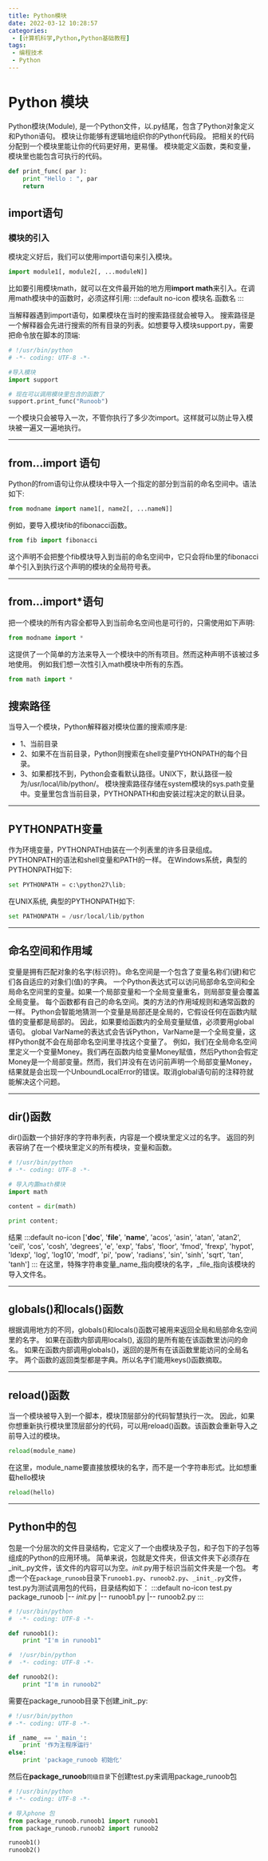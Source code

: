 ```yaml
---
title: Python模块
date: 2022-03-12 10:28:57
categories:
 - [计算机科学,Python,Python基础教程]
tags: 
 - 编程技术
 - Python
---
```


# Python 模块
Python模块(Module), 是一个Python文件，以.py结尾，包含了Python对象定义和Python语句。
模块让你能够有逻辑地组织你的Python代码段。
把相关的代码分配到一个模块里能让你的代码更好用，更易懂。
模块能定义函数，类和变量，模块里也能包含可执行的代码。

```python support.py模块
def print_func( par ):
    print "Hello : ", par
    return
```

## import语句
### 模块的引入
模块定义好后，我们可以使用import语句来引入模块。
```python 引入模块
import module1[, module2[, ...moduleN]]
```

比如要引用模块math，就可以在文件最开始的地方用**import math**来引入。在调用math模块中的函数时，必须这样引用:
:::default no-icon
模块名.函数名
:::

当解释器遇到import语句，如果模块在当时的搜索路径就会被导入。
搜索路径是一个解释器会先进行搜索的所有目录的列表。如想要导入模块support.py，需要把命令放在脚本的顶端:
```python test.py文件代码:
# !/usr/bin/python
# -*- coding: UTF-8 -*-

#导入模块
import support

# 现在可以调用模块里包含的函数了
support.print_func("Runoob")
```
一个模块只会被导入一次，不管你执行了多少次import。这样就可以防止导入模块被一遍又一遍地执行。

***

## from...import 语句
Python的from语句让你从模块中导入一个指定的部分到当前的命名空间中。语法如下:
```python
from modname import name1[, name2[, ...nameN]]
```

例如，要导入模块fib的fibonacci函数。
```python 
from fib import fibonacci
```
这个声明不会把整个fib模块导入到当前的命名空间中，它只会将fib里的fibonacci单个引入到执行这个声明的模块的全局符号表。

***
## from...import*语句
把一个模块的所有内容全都导入到当前命名空间也是可行的，只需使用如下声明:

```python import*
from modname import *
```

这提供了一个简单的方法来导入一个模块中的所有项目。然而这种声明不该被过多地使用。
例如我们想一次性引入math模块中所有的东西。
```python 
from math import *
```

## 搜索路径
当导入一个模块，Python解释器对模块位置的搜索顺序是:
- 1、当前目录
- 2、如果不在当前目录，Python则搜索在shell变量PYtHONPATH的每个目录。
- 3、如果都找不到，Python会查看默认路径。UNIX下，默认路径一般为/usr/local/lib/python/。
模块搜索路径存储在system模块的sys.path变量中。变量里包含当前目录，PYTHONPATH和由安装过程决定的默认目录。

***

## PYTHONPATH变量
作为环境变量，PYTHONPATH由装在一个列表里的许多目录组成。PYTHONPATH的语法和shell变量和PATH的一样。
在Windows系统，典型的PYTHONPATH如下:
```python
set PYTHONPATH = c:\python27\lib;
```
在UNIX系统, 典型的PYTHONPATH如下:
```python
set PATHONPATH = /usr/local/lib/python
```
***

## 命名空间和作用域
变量是拥有匹配对象的名字(标识符)。命名空间是一个包含了变量名称们(键)和它们各自适应的对象们(值)的字典。
一个Python表达式可以访问局部命名空间和全局命名空间里的变量。如果一个局部变量和一个全局变量重名，则局部变量会覆盖全局变量。
每个函数都有自己的命名空间。类的方法的作用域规则和通常函数的一样。
Python会智能地猜测一个变量是局部还是全局的，它假设任何在函数内赋值的变量都是局部的。
因此，如果要给函数内的全局变量赋值，必须要用global语句。
global VarName的表达式会告诉Python，VarName是一个全局变量，这样Python就不会在局部命名空间里寻找这个变量了。
例如，我们在全局命名空间里定义一个变量Money。我们再在函数内给变量Money赋值，然后Python会假定Money是一个局部变量。然而，我们并没有在访问前声明一个局部变量Money，结果就是会出现一个UnboundLocalError的错误。取消global语句前的注释符就能解决这个问题。
***

## dir()函数

dir()函数一个排好序的字符串列表，内容是一个模块里定义过的名字。
返回的列表容纳了在一个模块里定义的所有模块，变量和函数。
```python
# !/usr/bin/python
# -*- coding: UTF-8 -*-

# 导入内置math模块
import math

content = dir(math)

print content;
```
结果
:::default no-icon 
['__doc__', '__file__', '__name__', 'acos', 'asin', 'atan', 
'atan2', 'ceil', 'cos', 'cosh', 'degrees', 'e', 'exp', 
'fabs', 'floor', 'fmod', 'frexp', 'hypot', 'ldexp', 'log',
'log10', 'modf', 'pi', 'pow', 'radians', 'sin', 'sinh', 
'sqrt', 'tan', 'tanh']
:::
在这里，特殊字符串变量_name_指向模块的名字，_file_指向该模块的导入文件名。

***
## globals()和locals()函数
根据调用地方的不同，globals()和locals()函数可被用来返回全局和局部命名空间里的名字。
如果在函数内部调用locals(), 返回的是所有能在该函数里访问的命名。
如果在函数内部调用globals()，返回的是所有在该函数里能访问的全局名字。
两个函数的返回类型都是字典。所以名字们能用keys()函数摘取。
***

## reload()函数
当一个模块被导入到一个脚本，模块顶层部分的代码智慧执行一次。
因此，如果你想重新执行模块里顶层部分的代码，可以用reload()函数。该函数会重新导入之前导入过的模块。

```python 
reload(module_name)
```
在这里，module_name要直接放模块的名字，而不是一个字符串形式。比如想重载hello模块
```python
reload(hello)
```
***

## Python中的包

包是一个分层次的文件目录结构，它定义了一个由模块及子包，和子包下的子包等组成的Python的应用环境。
简单来说，包就是文件夹，但该文件夹下必须存在_init_.py文件，该文件的内容可以为空。_init_.py用于标识当前文件夹是一个包。
考虑一个在`package_runoob`目录下`runoob1.py`、`runoob2.py`、`_init_.py`文件，test.py为测试调用包的代码，目录结构如下：
:::default no-icon
test.py
package_runoob
|-- _init_.py
|-- runoob1.py
|-- runoob2.py
:::

```python package_runoob/runoob1.py
# !/usr/bin/python
#  -*- coding: UTF-8 -*-

def runoob1():
    print "I'm in runoob1"
```

```python package_runoob/runoob2.py
#  !/usr/bin/python
#  -*- coding: UTF-8 -*-

def runoob2():
    print "I'm in runoob2"
```
需要在package_runoob目录下创建_init_.py:

```python package_runoob/_init_.py
# !/usr/bin/python
# -*- coding: UTF-8 -*-

if _name_ == '_main_':
    print '作为主程序运行'
else: 
    print 'package_runoob 初始化'
```
然后在**package_runoob**`同级目录`下创建test.py来调用package_runoob包
```python test.py
# !/usr/bin/python
# -*- coding: UTF-8 -*-

# 导入phone 包
from package_runoob.runoob1 import runoob1
from package_runoob.runoob2 import runoob2

runoob1()
runoob2()
```

